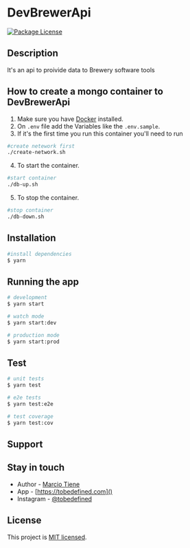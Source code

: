 # DevBrewerApi

<a href="#" ><img src="https://img.shields.io/npm/l/@nestjs/core.svg" alt="Package License" /></a>

## Description

It's an api to proivide data to Brewery software tools

## How to create a mongo container to DevBrewerApi

1. Make sure you have [Docker](https://www.docker.com/get-started) installed.
2. On `.env` file add the  Variables like the `.env.sample`.
3. If it's the first time you run this container you'll need to run

  ```bash
  #create netework first 
  ./create-network.sh 

  ```

4. To start the container.

  ```bash
  #start container
  ./db-up.sh
  ```

5. To stop the container.

  ```bash
  #stop container
  ./db-down.sh
  ```

## Installation

```bash
#install dependencies
$ yarn
```

## Running the app

```bash
# development
$ yarn start

# watch mode
$ yarn start:dev

# production mode
$ yarn start:prod
```

## Test

```bash
# unit tests
$ yarn test

# e2e tests
$ yarn test:e2e

# test coverage
$ yarn test:cov
```

## Support



## Stay in touch

- Author - [Marcio Tiene](https://github.com/Marcio-Tiene)
- App - [https://tobedefined.com]()
- Instagram - [@tobedefined]()

## License

This project is [MIT licensed](LICENSE).
